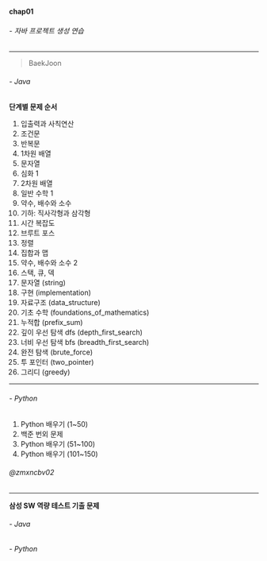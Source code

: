 **chap01** <br>
###### - 자바 프로젝트 생성 연습

<hr>

>BaekJoon
###### - Java

**단계별 문제 순서**
1. 입출력과 사칙연산
2. 조건문
3. 반복문
4. 1차원 배열
5. 문자열
6. 심화 1
7. 2차원 배열
8. 일반 수학 1
9. 약수, 배수와 소수
10. 기하: 직사각형과 삼각형
11. 시간 복잡도
12. 브루트 포스
13. 정렬
14. 집합과 맵
15. 약수, 배수와 소수 2
16. 스택, 큐, 덱
17. 문자열 (string)
18. 구현 (implementation)
19. 자료구조 (data_structure)
20. 기초 수학 (foundations_of_mathematics)
21. 누적합 (prefix_sum)
22. 깊이 우선 탐색 dfs (depth_first_search)
23. 너비 우선 탐색 bfs (breadth_first_search)
24. 완전 탐색 (brute_force)
25. 투 포인터 (two_pointer)
26. 그리디 (greedy)

<hr>

###### - Python

1. Python 배우기 (1~50)
2. 백준 번외 문제
3. Python 배우기 (51~100)
4. Python 배우기 (101~150)

###### @zmxncbv02

<hr>

**삼성 SW 역량 테스트 기출 문제** <br>
###### - Java 
###### - Python 

